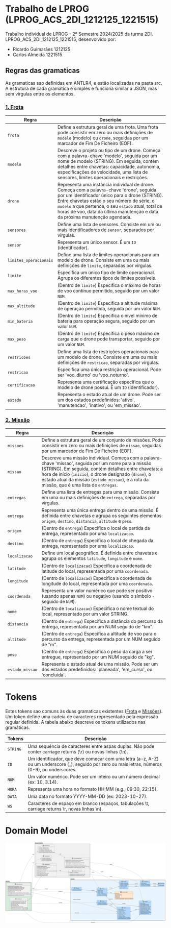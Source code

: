 # Trabalho de LPROG (LPROG_ACS_2DI_1212125_1221515)

Trabalho individual de LPROG - 2º Semestre 2024/2025 da turma 2DI. 
LPROG_ACS_2DI_1212125_1221515, desenvolvido por:

- Ricardo Guimarães 1212125
- Carlos Almeida 1221515

## Regras das gramaticas
As gramaticas sao definidas em ANTLR4, e estão localizadas na pasta src.
A estrutura de cada gramatica é simples e funciona similar a JSON, mas sem virgulas entre os elementos.


### [1. Frota](src/main/antlr4/Frota.g4)

| Regra                  | Descrição                                                                                                                                                                                                                                                                                                                        |
|------------------------|----------------------------------------------------------------------------------------------------------------------------------------------------------------------------------------------------------------------------------------------------------------------------------------------------------------------------------|
| `frota`                | Define a estrutura geral de uma frota. Uma frota pode consistir em zero ou mais definições de `modelo` (modelo) ou `drone`, seguidas por um marcador de Fim De Ficheiro (EOF).                                                                                                                                                   |
| `modelo`               | Descreve o projeto ou tipo de um drone. Começa com a palavra-chave 'modelo', seguida por um nome de modelo (STRING). Em seguida, contém detalhes entre chavetas: capacidade, autonomia, especificações de velocidade, uma lista de sensores, limites operacionais e restrições.                                                  |
| `drone`                | Representa uma instância individual de drone. Começa com a palavra-chave 'drone', seguida por um identificador único para o drone (STRING). Entre chavetas estão o seu número de série, o `modelo` a que pertence, o seu `estado` atual, total de horas de voo, data da última manutenção e data da próxima manutenção agendada. |
| `sensores`             | Define uma lista de sensores. Consiste em um ou mais identificadores de `sensor`, separados por vírgulas.                                                                                                                                                                                                                        |
| `sensor`               | Representa um único sensor. É um `ID` (identificador).                                                                                                                                                                                                                                                                           |
| `limites_operacionais` | Define uma lista de limites operacionais para um modelo de drone. Consiste em uma ou mais definições de `limite`, separadas por vírgulas.                                                                                                                                                                                        |
| `limite`               | Especifica um único tipo de limite operacional. Agrupa os diferentes tipos de limites possíveis.                                                                                                                                                                                                                                 |
| `max_horas_voo`        | (Dentro de `limite`) Especifica o máximo de horas de voo contínuo permitido, seguido por um valor `NUM`.                                                                                                                                                                                                                         |
| `max_altitude`         | (Dentro de `limite`) Especifica a altitude máxima de operação permitida, seguida por um valor `NUM`.                                                                                                                                                                                                                             |
| `min_bateria`          | (Dentro de `limite`) Especifica o nível mínimo de bateria para operação segura, seguido por um valor `NUM`.                                                                                                                                                                                                                      |
| `max_peso`             | (Dentro de `limite`) Especifica o peso máximo de carga que o drone pode transportar, seguido por um valor `NUM`.                                                                                                                                                                                                                 |
| `restricoes`           | Define uma lista de restrições operacionais para um modelo de drone. Consiste em uma ou mais definições de `restricao`, separadas por vírgulas.                                                                                                                                                                                  |
| `restricao`            | Especifica uma única restrição operacional. Pode ser 'voo_diurno' ou 'voo_noturno'.                                                                                                                                                                                                                                              |
| `certificacao`         | Representa uma certificação específica que o modelo de drone possui. É um `ID` (identificador).                                                                                                                                                                                                                                  |
| `estado`               | Representa o estado atual de um drone. Pode ser um dos estados predefinidos: 'ativo', 'manutencao', 'inativo', ou 'em_missao'.                                                                                                                                                                                                   |

### [2. Missão](src/main/antlr4/Missoes.g4)

| Regra           | Descrição                                                                                                                                                                                                                                                                                                             |
|-----------------|-----------------------------------------------------------------------------------------------------------------------------------------------------------------------------------------------------------------------------------------------------------------------------------------------------------------------|
| `missoes`       | Define a estrutura geral de um conjunto de missões. Pode consistir em zero ou mais definições de `missao`, seguidas por um marcador de Fim De Ficheiro (EOF).                                                                                                                                                         |
| `missao`        | Descreve uma missão individual. Começa com a palavra-chave 'missao', seguida por um nome para a missão (STRING). Em seguida, contém detalhes entre chavetas: a hora de início (`inicio`), o drone designado (`drone`), o estado atual da missão (`estado_missao`), e a rota da missão, que é uma lista de `entregas`. |
| `entregas`      | Define uma lista de entregas para uma missão. Consiste em uma ou mais definições de `entrega`, separadas por vírgulas.                                                                                                                                                                                                |
| `entrega`       | Representa uma única entrega dentro de uma missão. É definida entre chavetas e agrupa os seguintes elementos: `origem`, `destino`, `distancia`, `altitude` e `peso`.                                                                                                                                                  |
| `origem`        | (Dentro de `entrega`) Especifica o local de partida da entrega, representado por uma `localizacao`.                                                                                                                                                                                                                   |
| `destino`       | (Dentro de `entrega`) Especifica o local de chegada da entrega, representado por uma `localizacao`.                                                                                                                                                                                                                   |
| `localizacao`   | Define um local geográfico. É definida entre chavetas e agrupa os elementos `latitude`, `longitude` e `nome`.                                                                                                                                                                                                         |
| `latitude`      | (Dentro de `localizacao`) Especifica a coordenada de latitude do local, representada por uma `coordenada`.                                                                                                                                                                                                            |
| `longitude`     | (Dentro de `localizacao`) Especifica a coordenada de longitude do local, representada por uma `coordenada`.                                                                                                                                                                                                           |
| `coordenada`    | Representa um valor numérico que pode ser positivo (usando apenas `NUM`) ou negativo (usando o símbolo `-` seguido de `NUM`).                                                                                                                                                                                         |
| `nome`          | (Dentro de `localizacao`) Especifica o nome textual do local, representado por um valor STRING.                                                                                                                                                                                                                       |
| `distancia`     | (Dentro de `entrega`) Especifica a distância do percurso da entrega, representada por um NUM seguido de "km".                                                                                                                                                                                                         |
| `altitude`      | (Dentro de `entrega`) Especifica a altitude de voo para o percurso da entrega, representada por um NUM seguido de "m".                                                                                                                                                                                                |
| `peso`          | (Dentro de `entrega`) Especifica o peso da carga a ser entregue, representado por um NUM seguido de "kg".                                                                                                                                                                                                             |
| `estado_missao` | Representa o estado atual de uma missão. Pode ser um dos estados predefinidos: 'planeada', 'em_curso', ou 'concluida'.                                                                                                                                                                                                |

# Tokens
Estes tokens sao comuns às duas gramaticas existentes ([Frota](src/main/antlr4/Frota.g4) e [Missões](src/main/antlr4/Missoes.g4)). 
Um token define uma cadeia de caracteres representado pela expressão regular definida.
A tabela abaixo descreve os tokens utilizados nas gramáticas.

| **Tokens** | **Descrição**                                                                                                                                     |
|------------|---------------------------------------------------------------------------------------------------------------------------------------------------|
| `STRING`   | Uma sequência de caracteres entre aspas duplas. Não pode conter carriage returns (\r) ou novas linhas (\n).                                       |
| `ID`       | Um identificador, que deve começar com uma letra (a-z, A-Z) ou um underscore (_), seguido por zero ou mais letras, números (0-9), ou underscores. |
| `NUM`      | Um valor numérico. Pode ser um inteiro ou um número decimal (ex: 10, 3.14).                                                                       |
| `HORA`     | Representa uma hora no formato HH:MM (e.g., 09:30, 22:15).                                                                                        |
| `DATA`     | Uma data no formato YYYY-MM-DD (ex: 2023-10-27).                                                                                                  |
| `WS`       | Caracteres de espaço em branco (espaços, tabulações \t, carriage returns \r, novas linhas \n).                                                    |




# Domain Model
![Domain Model](docs/dm.svg)